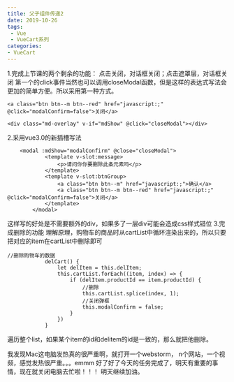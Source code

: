 ```yaml
---
title: 父子组件传递2
date: 2019-10-26
tags:
 - Vue
 - VueCart系列
categories:
- VueCart
---
```


1.完成上节课的两个剩余的功能：
点击关闭，对话框关闭；点击遮罩层，对话框关闭
第一个的click事件当然也可以调用closeModal函数，但是这样的表达式写法会更加的简单方便。所以采用第一种方式。
```
<a class="btn btn--m btn--red" href="javascript:;" @click="modalConfirm=false">关闭</a>
```
```
<div class="md-overlay" v-if="mdShow" @click="closeModal"></div>
```

2.采用vue3.0的新插槽写法
```
	<modal :mdShow="modalConfirm" @close="closeModal">
            <template v-slot:message>
                <p>请问你你要删除此条元素吗</p>
            </template>
            <template v-slot:btnGroup>
                <a class="btn btn--m" href="javascript:;">确认</a>
                <a class="btn btn--m btn--red" href="javascript:;" @click="modalConfirm=false">关闭</a>
            </template>
        </modal>
```
这样写的好处是不需要额外的div，如果多了一层div可能会造成css样式错位
3.完成删除的功能
理解原理，购物车的商品时从cartList中循环渲染出来的，所以只要把对应的item在cartList中删除即可
```
//删除购物车的数据
            delCart() {
                let delItem = this.delItem;
                this.cartList.forEach((item, index) => {
                    if (delItem.productId == item.productId) {
                        //删除
                        this.cartList.splice(index, 1);
                        //关闭弹框
                        this.modalConfirm = false;
                    }
                })
            }
```
遍历整个list，如果某个item的id和delitem的id是一致的，那么就把他删除。

我发现Mac这电脑发热真的很严重啊，就打开一个webstorm， n个网站，一个视频，感觉发热很严重。。。emmm
好了好了今天的任务完成了，明天有重要的事情，现在就关闭电脑去忙啦！！！
明天继续加油。
